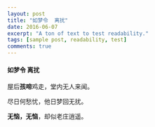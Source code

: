 ```yaml
---
layout: post
title: "如梦令  离扰"
date: 2016-06-07
excerpt: "A ton of text to test readability."
tags: [sample post, readability, test]
comments: true
---
```

#### 如梦令  离扰

屋后**孩啼**鸡走，堂内无人来闻。

尽日何愁忧，他日梦回无扰。

**无恼，无恼**，却似老庄逍遥。